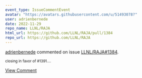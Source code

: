 ```yaml
---
event_type: IssueCommentEvent
avatar: "https://avatars.githubusercontent.com/u/51493078?"
user: adrienbernede
date: 2022-11-29
repo_name: LLNL/RAJA
html_url: https://github.com/LLNL/RAJA/pull/1384
repo_url: https://github.com/LLNL/RAJA
---
```


<a href='https://github.com/adrienbernede' target='_blank'>adrienbernede</a> commented on issue <a href='https://github.com/LLNL/RAJA/pull/1384' target='_blank'>LLNL/RAJA#1384</a>.

<small>closing in favor of #1391....</small>

<a href='https://github.com/LLNL/RAJA/pull/1384' target='_blank'>View Comment</a>